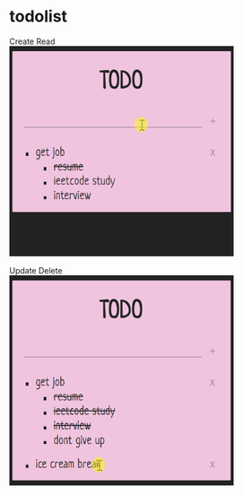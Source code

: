 # todolist

Create Read <br>
<img src="create_read.gif" width="400" height="375"/>

Update Delete <br>
<img src="update_delete.gif" width="400" height="375"/>


